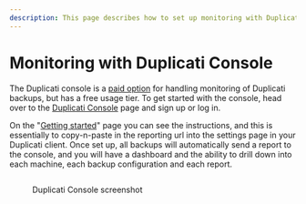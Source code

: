 ```yaml
---
description: This page describes how to set up monitoring with Duplicati consoel
---
```


# Monitoring with Duplicati Console

The Duplicati console is a [paid option](https://duplicati.com/pricing) for handling monitoring of Duplicati backups, but has a free usage tier. To get started with the console, head over to the [Duplicati Console](https://app.duplicati.com/app/getting-started/connection-key) page and sign up or log in.

On the "[Getting started](https://app.duplicati.com/app/getting-started/connection-key)" page you can see the instructions, and this is essentially to copy-n-paste in the reporting url into the settings page in your Duplicati client. Once set up, all backups will automatically send a report to the console, and you will have a dashboard and the ability to drill down into each machine, each backup configuration and each report.

<figure><img src="../../.gitbook/assets/Se4cvDSJRp9MNtNW5bV0YIIBsCM.webp.avif" alt=""><figcaption><p>Duplicati Console screenshot</p></figcaption></figure>

